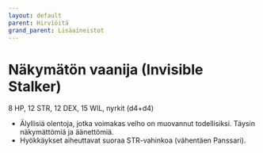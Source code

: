 ```yaml
---
layout: default
parent: Hirviöitä
grand_parent: Lisäaineistot
---
```


# Näkymätön vaanija (Invisible Stalker)

8 HP, 12 STR, 12 DEX, 15 WIL, nyrkit (d4+d4)

- Älyllisiä olentoja, jotka voimakas velho on muovannut todellisiksi. Täysin näkymättömiä ja äänettömiä.
- Hyökkäykset aiheuttavat suoraa STR-vahinkoa (vähentäen Panssari).